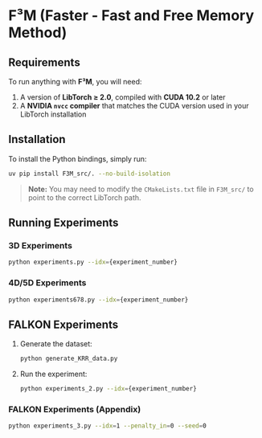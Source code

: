 # F³M (Faster - Fast and Free Memory Method)

## Requirements

To run anything with **F³M**, you will need:

1. A version of **LibTorch ≥ 2.0**, compiled with **CUDA 10.2** or later
2. A **NVIDIA `nvcc` compiler** that matches the CUDA version used in your LibTorch installation

## Installation

To install the Python bindings, simply run:

```bash
uv pip install F3M_src/. --no-build-isolation
```

> **Note:** You may need to modify the `CMakeLists.txt` file in `F3M_src/` to point to the correct LibTorch path.

## Running Experiments

### 3D Experiments

```bash
python experiments.py --idx={experiment_number}
```

### 4D/5D Experiments

```bash
python experiments678.py --idx={experiment_number}
```

## FALKON Experiments

1. Generate the dataset:
    ```bash
    python generate_KRR_data.py
    ```
2. Run the experiment:
    ```bash
    python experiments_2.py --idx={experiment_number}
    ```

### FALKON Experiments (Appendix)

```bash
python experiments_3.py --idx=1 --penalty_in=0 --seed=0
```